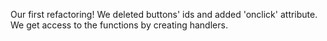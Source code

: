 Our first refactoring! We deleted buttons' ids and added 'onclick' attribute. We get access to the functions by creating handlers.